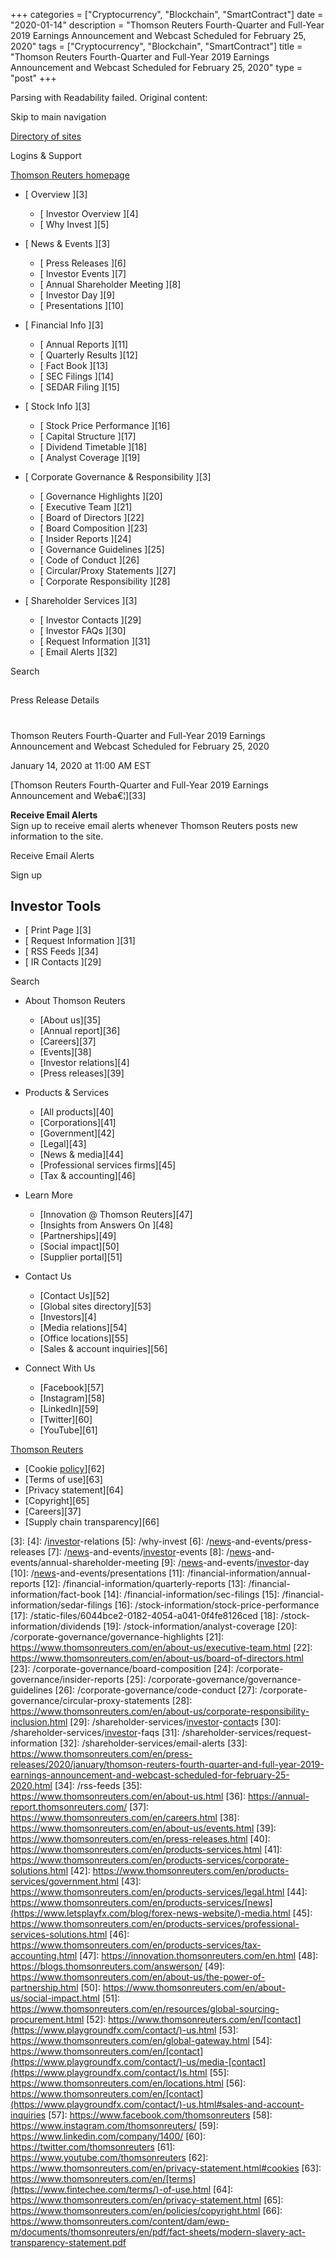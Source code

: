 +++
categories = ["Cryptocurrency", "Blockchain", "SmartContract"]
date = "2020-01-14"
description = "Thomson Reuters Fourth-Quarter and Full-Year 2019 Earnings Announcement and Webcast Scheduled for February 25, 2020"
tags = ["Cryptocurrency", "Blockchain", "SmartContract"]
title = "Thomson Reuters Fourth-Quarter and Full-Year 2019 Earnings Announcement and Webcast Scheduled for February 25, 2020"
type = "post"
+++

Parsing with Readability failed. Original content:

Skip to main navigation

[ Directory of sites ][1]

Logins & Support

[ Thomson Reuters homepage ][2]

  * [ Overview ][3]

    * [ Investor Overview ][4]
    * [ Why Invest ][5]

  * [ News & Events ][3]

    * [ Press Releases ][6]
    * [ Investor Events ][7]
    * [ Annual Shareholder Meeting ][8]
    * [ Investor Day ][9]
    * [ Presentations ][10]

  * [ Financial Info ][3]

    * [ Annual Reports ][11]
    * [ Quarterly Results ][12]
    * [ Fact Book ][13]
    * [ SEC Filings ][14]
    * [ SEDAR Filing ][15]

  * [ Stock Info ][3]

    * [ Stock Price Performance ][16]
    * [ Capital Structure ][17]
    * [ Dividend Timetable ][18]
    * [ Analyst Coverage ][19]

  * [ Corporate Governance & Responsibility ][3]

    * [ Governance Highlights ][20]
    * [ Executive Team ][21]
    * [ Board of Directors ][22]
    * [ Board Composition ][23]
    * [ Insider Reports ][24]
    * [ Governance Guidelines ][25]
    * [ Code of Conduct ][26]
    * [ Circular/Proxy Statements ][27]
    * [ Corporate Responsibility ][28]

  * [ Shareholder Services ][3]

    * [ Investor Contacts ][29]
    * [ Investor FAQs ][30]
    * [ Request Information ][31]
    * [ Email Alerts ][32]

Search

##

Press Release Details

#

Thomson Reuters Fourth-Quarter and Full-Year 2019 Earnings Announcement
and Webcast Scheduled for February 25, 2020

January 14, 2020 at 11:00 AM EST

[Thomson Reuters Fourth-Quarter and Full-Year 2019 Earnings Announcement
and Weba€¦][33]

**Receive Email Alerts**  
Sign up to receive email alerts whenever Thomson Reuters posts new
information to the site.

Receive Email Alerts

Sign up

## Investor Tools

  * [ Print Page ][3]
  * [ Request Information ][31]
  * [ RSS Feeds ][34]
  * [ IR Contacts ][29]

Search

  * About Thomson Reuters

    * [About us][35]
    * [Annual report][36]
    * [Careers][37]
    * [Events][38]
    * [Investor relations][4]
    * [Press releases][39]

  * Products & Services

    * [All products][40]
    * [Corporations][41]
    * [Government][42]
    * [Legal][43]
    * [News & media][44]
    * [Professional services firms][45]
    * [Tax & accounting][46]

  * Learn More

    * [Innovation @ Thomson Reuters][47]
    * [Insights from Answers On ][48]
    * [Partnerships][49]
    * [Social impact][50]
    * [Supplier portal][51]

  * Contact Us

    * [Contact Us][52]
    * [Global sites directory][53]
    * [Investors][4]
    * [Media relations][54]
    * [Office locations][55]
    * [Sales & account inquiries][56]

  * Connect With Us

    * [Facebook][57]
    * [Instagram][58]
    * [LinkedIn][59]
    * [Twitter][60]
    * [YouTube][61]

[ Thomson Reuters ][2]

  * [Cookie [policy](https://www.fintechee.com/policy/)][62]
  * [Terms of use][63]
  * [Privacy statement][64]
  * [Copyright][65]
  * [Careers][37]
  * [Supply chain transparency][66]

   [1]: //www.thomsonreuters.com/en/global-gateway.html
   [2]: //www.thomsonreuters.com/en.html
   [3]: 
   [4]: /[investor](https://www.fintechee.com/tutorial-for-forex-trading/investor-mode/)-relations
   [5]: /why-invest
   [6]: /[news](https://www.letsplayfx.com/blog/forex-news-website/)-and-events/press-releases
   [7]: /[news](https://www.letsplayfx.com/blog/forex-news-website/)-and-events/[investor](https://www.fintechee.com/tutorial-for-forex-trading/investor-mode/)-events
   [8]: /[news](https://www.letsplayfx.com/blog/forex-news-website/)-and-events/annual-shareholder-meeting
   [9]: /[news](https://www.letsplayfx.com/blog/forex-news-website/)-and-events/[investor](https://www.fintechee.com/tutorial-for-forex-trading/investor-mode/)-day
   [10]: /[news](https://www.letsplayfx.com/blog/forex-news-website/)-and-events/presentations
   [11]: /financial-information/annual-reports
   [12]: /financial-information/quarterly-reports
   [13]: /financial-information/fact-book
   [14]: /financial-information/sec-filings
   [15]: /financial-information/sedar-filings
   [16]: /stock-information/stock-price-performance
   [17]: /static-files/6044bce2-0182-4054-a041-0f4fe8126ced
   [18]: /stock-information/dividends
   [19]: /stock-information/analyst-coverage
   [20]: /corporate-governance/governance-highlights
   [21]: https://www.thomsonreuters.com/en/about-us/executive-team.html
   [22]: https://www.thomsonreuters.com/en/about-us/board-of-directors.html
   [23]: /corporate-governance/board-composition
   [24]: /corporate-governance/insider-reports
   [25]: /corporate-governance/governance-guidelines
   [26]: /corporate-governance/code-conduct
   [27]: /corporate-governance/circular-proxy-statements
   [28]: https://www.thomsonreuters.com/en/about-us/corporate-responsibility-inclusion.html
   [29]: /shareholder-services/[investor](https://www.fintechee.com/tutorial-for-forex-trading/investor-mode/)-[contact](https://www.playgroundfx.com/contact/)s
   [30]: /shareholder-services/[investor](https://www.fintechee.com/tutorial-for-forex-trading/investor-mode/)-faqs
   [31]: /shareholder-services/request-information
   [32]: /shareholder-services/email-alerts
   [33]: https://www.thomsonreuters.com/en/press-releases/2020/january/thomson-reuters-fourth-quarter-and-full-year-2019-earnings-announcement-and-webcast-scheduled-for-february-25-2020.html
   [34]: /rss-feeds
   [35]: https://www.thomsonreuters.com/en/about-us.html
   [36]: https://annual-report.thomsonreuters.com/
   [37]: https://www.thomsonreuters.com/en/careers.html
   [38]: https://www.thomsonreuters.com/en/about-us/events.html
   [39]: https://www.thomsonreuters.com/en/press-releases.html
   [40]: https://www.thomsonreuters.com/en/products-services.html
   [41]: https://www.thomsonreuters.com/en/products-services/corporate-solutions.html
   [42]: https://www.thomsonreuters.com/en/products-services/government.html
   [43]: https://www.thomsonreuters.com/en/products-services/legal.html
   [44]: https://www.thomsonreuters.com/en/products-services/[news](https://www.letsplayfx.com/blog/forex-news-website/)-media.html
   [45]: https://www.thomsonreuters.com/en/products-services/professional-services-solutions.html
   [46]: https://www.thomsonreuters.com/en/products-services/tax-accounting.html
   [47]: https://innovation.thomsonreuters.com/en.html
   [48]: https://blogs.thomsonreuters.com/answerson/
   [49]: https://www.thomsonreuters.com/en/about-us/the-power-of-partnership.html
   [50]: https://www.thomsonreuters.com/en/about-us/social-impact.html
   [51]: https://www.thomsonreuters.com/en/resources/global-sourcing-procurement.html
   [52]: https://www.thomsonreuters.com/en/[contact](https://www.playgroundfx.com/contact/)-us.html
   [53]: https://www.thomsonreuters.com/en/global-gateway.html
   [54]: https://www.thomsonreuters.com/en/[contact](https://www.playgroundfx.com/contact/)-us/media-[contact](https://www.playgroundfx.com/contact/)s.html
   [55]: https://www.thomsonreuters.com/en/locations.html
   [56]: https://www.thomsonreuters.com/en/[contact](https://www.playgroundfx.com/contact/)-us.html#sales-and-account-inquiries
   [57]: https://www.facebook.com/thomsonreuters
   [58]: https://www.instagram.com/thomsonreuters/
   [59]: https://www.linkedin.com/company/1400/
   [60]: https://twitter.com/thomsonreuters
   [61]: https://www.youtube.com/thomsonreuters
   [62]: https://www.thomsonreuters.com/en/privacy-statement.html#cookies
   [63]: https://www.thomsonreuters.com/en/[terms](https://www.fintechee.com/terms/)-of-use.html
   [64]: https://www.thomsonreuters.com/en/privacy-statement.html
   [65]: https://www.thomsonreuters.com/en/policies/copyright.html
   [66]: https://www.thomsonreuters.com/content/dam/ewp-m/documents/thomsonreuters/en/pdf/fact-sheets/modern-slavery-act-transparency-statement.pdf